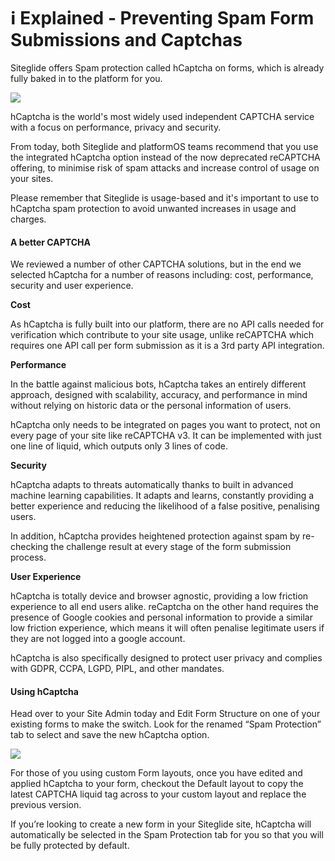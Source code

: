 # ℹ️ Explained - Preventing Spam Form Submissions and Captchas

Siteglide offers Spam protection called hCaptcha on forms, which is already fully baked in to the platform for you.

![](https://d258lu9myqkejp.cloudfront.net/attachment\_images/bd16a63ca791723e24fbf264242c0623ee6dad191af3508c6d4418999c3c7076hcaptcha-frontend-1\_1902qi.png)

hCaptcha is the world's most widely used independent CAPTCHA service with a focus on performance, privacy and security.

From today, both Siteglide and platformOS teams recommend that you use the integrated hCaptcha option instead of the now deprecated reCAPTCHA offering, to minimise risk of spam attacks and increase control of usage on your sites.

Please remember that Siteglide is usage-based and it's important to use to hCaptcha spam protection to avoid unwanted increases in usage and charges.

#### A better CAPTCHA

We reviewed a number of other CAPTCHA solutions, but in the end we selected hCaptcha for a number of reasons including: cost, performance, security and user experience.

**Cost**

As hCaptcha is fully built into our platform, there are no API calls needed for verification which contribute to your site usage, unlike reCAPTCHA which requires one API call per form submission as it is a 3rd party API integration.

**Performance**

In the battle against malicious bots, hCaptcha takes an entirely different approach, designed with scalability, accuracy, and performance in mind without relying on historic data or the personal information of users.

hCaptcha only needs to be integrated on pages you want to protect, not on every page of your site like reCAPTCHA v3. It can be implemented with just one line of liquid, which outputs only 3 lines of code.

**Security**

hCaptcha adapts to threats automatically thanks to built in advanced machine learning capabilities. It adapts and learns, constantly providing a better experience and reducing the likelihood of a false positive, penalising users.

In addition, hCaptcha provides heightened protection against spam by re-checking the challenge result at every stage of the form submission process.

**User Experience**

hCaptcha is totally device and browser agnostic, providing a low friction experience to all end users alike. reCaptcha on the other hand requires the presence of Google cookies and personal information to provide a similar low friction experience, which means it will often penalise legitimate users if they are not logged into a google account.

hCaptcha is also specifically designed to protect user privacy and complies with GDPR, CCPA, LGPD, PIPL, and other mandates.

#### Using hCaptcha

Head over to your Site Admin today and Edit Form Structure on one of your existing forms to make the switch. Look for the renamed “Spam Protection” tab to select and save the new hCaptcha option.

![](https://d258lu9myqkejp.cloudfront.net/attachment\_images/42fe52de0bec0d548b4fa851386171ff5f0c9d01917f5c7fb510a8b5e60a18ddhcaptcha-form-1\_1btiwv3.png)

For those of you using custom Form layouts, once you have edited and applied hCaptcha to your form, checkout the Default layout to copy the latest CAPTCHA liquid tag across to your custom layout and replace the previous version.

If you’re looking to create a new form in your Siteglide site, hCaptcha will automatically be selected in the Spam Protection tab for you so that you will be fully protected by default.

